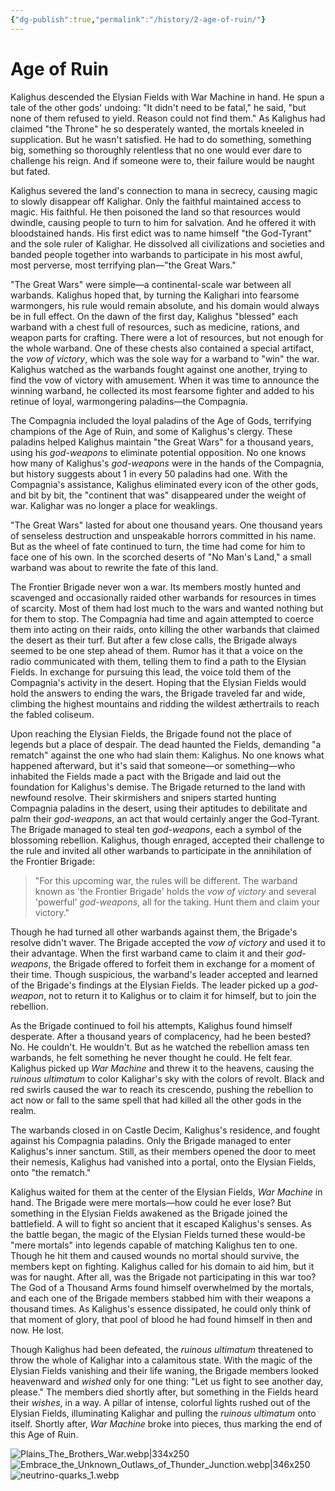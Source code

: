 ```yaml
---
{"dg-publish":true,"permalink":"/history/2-age-of-ruin/"}
---
```



# Age of Ruin

Kalighus descended the Elysian Fields with War Machine in hand. He spun a tale of the other gods' undoing: "It didn't need to be fatal," he said, "but none of them refused to yield. Reason could not find them." As Kalighus had claimed "the Throne" he so desperately wanted, the mortals kneeled in supplication. But he wasn't satisfied. He had to do something, something big, something so thoroughly relentless that no one would ever dare to challenge his reign. And if someone were to, their failure would be naught but fated. 

Kalighus severed the land's connection to mana in secrecy, causing magic to slowly disappear off Kalighar. Only the faithful maintained access to magic. His faithful. He then poisoned the land so that resources would dwindle, causing people to turn to him for salvation. And he offered it with bloodstained hands. His first edict was to name himself "the God-Tyrant" and the sole ruler of Kalighar. He dissolved all civilizations and societies and banded people together into warbands to participate in his most awful, most perverse, most terrifying plan—"the Great Wars." 

"The Great Wars" were simple—a continental-scale war between all warbands. Kalighus hoped that, by turning the Kalighari into fearsome warmongers, his rule would remain absolute, and his domain would always be in full effect. On the dawn of the first day, Kalighus "blessed" each warband with a chest full of resources, such as medicine, rations, and weapon parts for crafting. There were a lot of resources, but not enough for the whole warband. One of these chests also contained a special artifact, the _vow of victory_, which was the sole way for a warband to "win" the war. Kalighus watched as the warbands fought against one another, trying to find the vow of victory with amusement. When it was time to announce the winning warband, he collected its most fearsome fighter and added to his retinue of loyal, warmongering paladins—the Compagnia.
    
The Compagnia included the loyal paladins of the Age of Gods, terrifying champions of the Age of Ruin, and some of Kalighus's clergy. These paladins helped Kalighus maintain "the Great Wars" for a thousand years, using his _god-weapons_ to eliminate potential opposition. No one knows how many of Kalighus's _god-weapons_ were in the hands of the Compagnia, but history suggests about 1 in every 50 paladins had one. With the Compagnia's assistance, Kalighus eliminated every icon of the other gods, and bit by bit, the "continent that was" disappeared under the weight of war. Kalighar was no longer a place for weaklings. 

"The Great Wars" lasted for about one thousand years. One thousand years of senseless destruction and unspeakable horrors committed in his name. But as the wheel of fate continued to turn, the time had come for him to face one of his own. In the scorched deserts of "No Man's Land," a small warband was about to rewrite the fate of this land. 

The Frontier Brigade never won a war. Its members mostly hunted and scavenged and occasionally raided other warbands for resources in times of scarcity. Most of them had lost much to the wars and wanted nothing but for them to stop. The Compagnia had time and again attempted to coerce them into acting on their raids, onto killing the other warbands that claimed the desert as their turf. But after a few close calls, the Brigade always seemed to be one step ahead of them. Rumor has it that a voice on the radio communicated with them, telling them to find a path to the Elysian Fields. In exchange for pursuing this lead, the voice told them of the Compagnia's activity in the desert. Hoping that the Elysian Fields would hold the answers to ending the wars, the Brigade traveled far and wide, climbing the highest mountains and ridding the wildest æthertrails to reach the fabled coliseum.
    
Upon reaching the Elysian Fields, the Brigade found not the place of legends but a place of despair. The dead haunted the Fields, demanding "a rematch" against the one who had slain them: Kalighus. No one knows what happened afterward, but it's said that someone—or something—who inhabited the Fields made a pact with the Brigade and laid out the foundation for Kalighus's demise. The Brigade returned to the land with newfound resolve. Their skirmishers and snipers started hunting Compagnia paladins in the desert, using their aptitudes to debilitate and palm their _god-weapons_, an act that would certainly anger the God-Tyrant. The Brigade managed to steal ten _god-weapons_, each a symbol of the blossoming rebellion. Kalighus, though enraged, accepted their challenge to the rule and invited all other warbands to participate in the annihilation of the Frontier Brigade:

> "For this upcoming war, the rules will be different. The warband known as 'the Frontier Brigade' holds the *vow of victory* and several 'powerful' _god-weapons_, all for the taking. Hunt them and claim your victory."

Though he had turned all other warbands against them, the Brigade's resolve didn't waver. The Brigade accepted the _vow of victory_ and used it to their advantage. When the first warband came to claim it and their _god-weapons_, the Brigade offered to forfeit them in exchange for a moment of their time. Though suspicious, the warband's leader accepted and learned of the Brigade's findings at the Elysian Fields. The leader picked up a _god-weapon_, not to return it to Kalighus or to claim it for himself, but to join the rebellion.

As the Brigade continued to foil his attempts, Kalighus found himself desperate. After a thousand years of complacency, had he been bested? No. He couldn't. He wouldn't. But as he watched the rebellion amass ten warbands, he felt something he never thought he could. He felt fear. Kalighus picked up _War Machine_ and threw it to the heavens, causing the _ruinous ultimatum_ to color Kalighar's sky with the colors of revolt. Black and red swirls caused the war to reach its crescendo, pushing the rebellion to act now or fall to the same spell that had killed all the other gods in the realm. 

The warbands closed in on Castle Decim, Kalighus's residence, and fought against his Compagnia paladins. Only the Brigade managed to enter Kalighus's inner sanctum. Still, as their members opened the door to meet their nemesis, Kalighus had vanished into a portal, onto the Elysian Fields, onto "the rematch." 

Kalighus waited for them at the center of the Elysian Fields, _War Machine_ in hand. The Brigade were mere mortals—how could he ever lose? But something in the Elysian Fields awakened as the Brigade joined the battlefield. A will to fight so ancient that it escaped Kalighus's senses. As the battle began, the magic of the Elysian Fields turned these would-be "mere mortals" into legends capable of matching Kalighus ten to one. Though he hit them and caused wounds no mortal should survive, the members kept on fighting. Kalighus called for his domain to aid him, but it was for naught. After all, was the Brigade not participating in this war too? The God of a Thousand Arms found himself overwhelmed by the mortals, and each one of the Brigade members stabbed him with their weapons a thousand times. As Kalighus's essence dissipated, he could only think of that moment of glory, that pool of blood he had found himself in then and now. He lost. 

Though Kalighus had been defeated, the _ruinous ultimatum_ threatened to throw the whole of Kalighar into a calamitous state. With the magic of the Elysian Fields vanishing and their life waning, the Brigade members looked heavenward and _wished_ only for one thing: "Let us fight to see another day, please." The members died shortly after, but something in the Fields heard their _wishes_, in a way. A pillar of intense, colorful lights rushed out of the Elysian Fields, illuminating Kalighar and pulling the _ruinous ultimatum_ onto itself. Shortly after, _War Machine_ broke into pieces, thus marking the end of this Age of Ruin.

![Plains_The_Brothers_War.webp|334x250](/img/user/Images/Plains_The_Brothers_War.webp)![Embrace_the_Unknown_Outlaws_of_Thunder_Junction.webp|346x250](/img/user/Images/Embrace_the_Unknown_Outlaws_of_Thunder_Junction.webp)![neutrino-quarks_1.webp](/img/user/Images/neutrino-quarks_1.webp)
